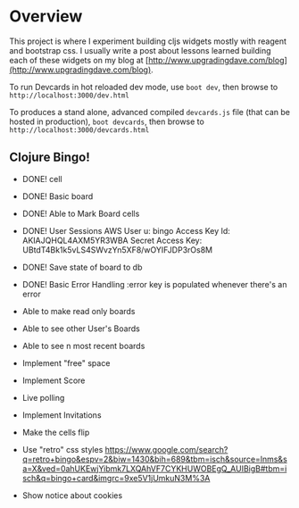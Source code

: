 # Overview

This project is where I experiment building cljs widgets mostly with
reagent and bootstrap css. I usually write a post about lessons
learned building each of these widgets on my blog at
[http://www.upgradingdave.com/blog](http://www.upgradingdave.com/blog).

To run Devcards in hot reloaded dev mode, use `boot dev`, then browse
to `http://localhost:3000/dev.html`

To produces a stand alone, advanced compiled `devcards.js` file (that
can be hosted in production), `boot devcards`, then browse to
`http://localhost:3000/devcards.html`

## Clojure Bingo!

- DONE! cell

- DONE! Basic board

- DONE! Able to Mark Board cells

- DONE! User Sessions
AWS User
u: bingo
Access Key Id:     AKIAJQHQL4AXM5YR3WBA
Secret Access Key: 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

- DONE! Save state of board to db

- DONE! Basic Error Handling
  :error key is populated whenever there's an error

- Able to make read only boards

- Able to see other User's Boards

- Able to see n most recent boards

- Implement "free" space

- Implement Score

- Live polling

- Implement Invitations

- Make the cells flip

- Use "retro" css styles
https://www.google.com/search?q=retro+bingo&espv=2&biw=1430&bih=689&tbm=isch&source=lnms&sa=X&ved=0ahUKEwjYibmk7LXQAhVF7CYKHUWOBEgQ_AUIBigB#tbm=isch&q=bingo+card&imgrc=9xe5V1jUmkuN3M%3A

- Show notice about cookies
